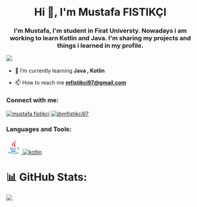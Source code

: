 <h1 align="center">Hi 👋, I'm Mustafa FISTIKÇI</h1>
<h3 align="center">I'm Mustafa, I'm student in Firat Universty. Nowadays i am working to learn Kotlin and Java. I'm sharing my projects and things i learned in my profile.</h3>

[![](https://visitcount.itsvg.in/api?id=MustafaFISTIKCI&icon=3&color=6)](https://visitcount.itsvg.in)

- 🌱 I’m currently learning **Java , Kotlin**

- 📫 How to reach me **mfistikci97@gmail.com**


<h3 align="left">Connect with me:</h3>
<p align="left">
<a href="https://linkedin.com/in/mustafa-fıstıkçı-b165a3296" target="blank"><img align="center" src="https://raw.githubusercontent.com/rahuldkjain/github-profile-readme-generator/master/src/images/icons/Social/linked-in-alt.svg" alt="mustafa fistikçi" height="30" width="40" /></a>
<a href="https://medium.com/@mfistikci97" target="blank"><img align="center" src="https://raw.githubusercontent.com/rahuldkjain/github-profile-readme-generator/master/src/images/icons/Social/medium.svg" alt="@mfistikci97" height="30" width="40" /></a>
</p>


<h3 align="left">Languages and Tools:</h3>
<p align="left"> <a href="https://www.java.com" target="_blank" rel="noreferrer"> <img src="https://raw.githubusercontent.com/devicons/devicon/master/icons/java/java-original.svg" alt="java" width="40" height="40"/> </a> <a href="https://kotlinlang.org" target="_blank" rel="noreferrer"> <img src="https://www.vectorlogo.zone/logos/kotlinlang/kotlinlang-icon.svg" alt="kotlin" width="40" height="40"/> </a> </p>

# 📊 GitHub Stats:
![](https://github-readme-stats.vercel.app/api?username=MustafaFISTIKCI&theme=midnight-purple&hide_border=false&include_all_commits=false&count_private=false)<br/>
